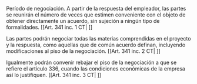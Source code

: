 Período de negociación. A partir de la respuesta del empleador, las partes se reunirán el número de veces que estimen conveniente con el objeto de obtener directamente un acuerdo, sin sujeción a ningún tipo de formalidades. [[Art. 341 inc. 1 CT| ]]

Las partes podrán negociar todas las materias comprendidas en el proyecto y la respuesta, como aquellas que de común acuerdo definan, incluyendo modificaciones al piso de la negociación. [[Art. 341 inc. 2 CT| ]]

Igualmente podrán convenir rebajar el piso de la negociación a que se refiere el artículo 336, cuando las condiciones económicas de la empresa así lo justifiquen. [[Art. 341 inc. 3 CT| ]]